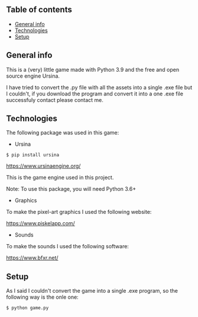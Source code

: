 ## Table of contents
* [General info](#general-info)
* [Technologies](#technologies)
* [Setup](#setup)

## General info

This is a (very) little game made with Python 3.9 and the free and open source engine Ursina.

I have tried to convert the .py file with all the assets into a single .exe file but I couldn't, if you download the program and convert it into a one .exe file successfuly contact please contact me.

## Technologies

The following package was used in this game:

- Ursina
```
$ pip install ursina
```
https://www.ursinaengine.org/


This is the game engine used in this project.

Note: To use this package, you will need Python 3.6+

- Graphics

To make the pixel-art graphics I used the following website:

https://www.piskelapp.com/

- Sounds

To make the sounds I used the following software:

https://www.bfxr.net/

## Setup

As I said I couldn't convert the game into a single .exe program, so the following way is the onle one:
```
$ python game.py
```


